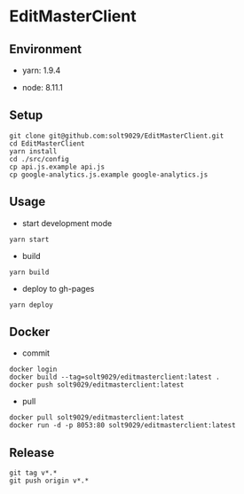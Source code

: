# EditMasterClient

## Environment

- yarn: 1.9.4

- node: 8.11.1


## Setup

```
git clone git@github.com:solt9029/EditMasterClient.git
cd EditMasterClient
yarn install
cd ./src/config
cp api.js.example api.js
cp google-analytics.js.example google-analytics.js
```


## Usage

- start development mode

```
yarn start
```

- build 

```
yarn build
```

- deploy to gh-pages

```
yarn deploy
```


## Docker

- commit

```
docker login
docker build --tag=solt9029/editmasterclient:latest .
docker push solt9029/editmasterclient:latest
```

- pull

```
docker pull solt9029/editmasterclient:latest
docker run -d -p 8053:80 solt9029/editmasterclient:latest
```


## Release

```
git tag v*.*
git push origin v*.*
```
